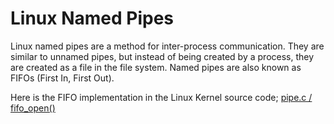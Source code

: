 # Linux Named Pipes

Linux named pipes are a method for inter-process communication. They are similar to unnamed pipes, but instead of being created by a process, they are created as a file in the file system. Named pipes are also known as FIFOs (First In, First Out).

Here is the FIFO implementation in the Linux Kernel source code; [pipe.c / fifo_open()](https://git.kernel.org/pub/scm/linux/kernel/git/torvalds/linux.git/tree/fs/pipe.c#n1105)

